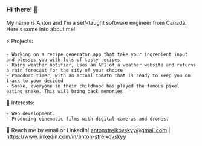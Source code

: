 ### Hi there! 👋

My name is Anton and I'm a self-taught software engineer from Canada. Here's some info about me!

⚡ Projects:

    - Working on a recipe generator app that take your ingredient input and blesses you with lots of tasty recipes
    - Rainy weather notifier, uses an API of a weather website and returns a rain forecast for the city of your choice
    - Pomodoro timer, with an actual tomato that is ready to keep you on track to your decided 
    - Snake, everyone in their childhood has played the famous pixel eating snake. This will bring back memories
    
🌱 Interests:

    - Web development.
    - Producing cinematic films with digital cameras and drones.

💬 Reach me by email or LinkedIn! antonstrelkovskyy@gmail.com | https://www.linkedin.com/in/anton-strelkovskyy

